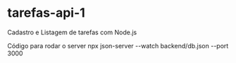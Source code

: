 # tarefas-api-1
Cadastro e Listagem de tarefas com Node.js

Código para rodar o server
npx json-server --watch backend/db.json --port 3000

